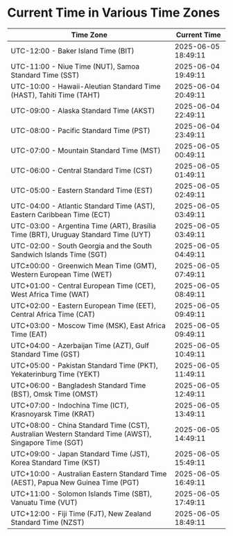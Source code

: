 # Current Time in Various Time Zones

| Time Zone | Current Time |
|-----------|--------------|
| UTC-12:00 - Baker Island Time (BIT) | 2025-06-05 18:49:11 |
| UTC-11:00 - Niue Time (NUT), Samoa Standard Time (SST) | 2025-06-04 19:49:11 |
| UTC-10:00 - Hawaii-Aleutian Standard Time (HAST), Tahiti Time (TAHT) | 2025-06-04 20:49:11 |
| UTC-09:00 - Alaska Standard Time (AKST) | 2025-06-04 22:49:11 |
| UTC-08:00 - Pacific Standard Time (PST) | 2025-06-04 23:49:11 |
| UTC-07:00 - Mountain Standard Time (MST) | 2025-06-05 00:49:11 |
| UTC-06:00 - Central Standard Time (CST) | 2025-06-05 01:49:11 |
| UTC-05:00 - Eastern Standard Time (EST) | 2025-06-05 02:49:11 |
| UTC-04:00 - Atlantic Standard Time (AST), Eastern Caribbean Time (ECT) | 2025-06-05 03:49:11 |
| UTC-03:00 - Argentina Time (ART), Brasília Time (BRT), Uruguay Standard Time (UYT) | 2025-06-05 03:49:11 |
| UTC-02:00 - South Georgia and the South Sandwich Islands Time (SGT) | 2025-06-05 04:49:11 |
| UTC±00:00 - Greenwich Mean Time (GMT), Western European Time (WET) | 2025-06-05 07:49:11 |
| UTC+01:00 - Central European Time (CET), West Africa Time (WAT) | 2025-06-05 08:49:11 |
| UTC+02:00 - Eastern European Time (EET), Central Africa Time (CAT) | 2025-06-05 09:49:11 |
| UTC+03:00 - Moscow Time (MSK), East Africa Time (EAT) | 2025-06-05 09:49:11 |
| UTC+04:00 - Azerbaijan Time (AZT), Gulf Standard Time (GST) | 2025-06-05 10:49:11 |
| UTC+05:00 - Pakistan Standard Time (PKT), Yekaterinburg Time (YEKT) | 2025-06-05 11:49:11 |
| UTC+06:00 - Bangladesh Standard Time (BST), Omsk Time (OMST) | 2025-06-05 12:49:11 |
| UTC+07:00 - Indochina Time (ICT), Krasnoyarsk Time (KRAT) | 2025-06-05 13:49:11 |
| UTC+08:00 - China Standard Time (CST), Australian Western Standard Time (AWST), Singapore Time (SGT) | 2025-06-05 14:49:11 |
| UTC+09:00 - Japan Standard Time (JST), Korea Standard Time (KST) | 2025-06-05 15:49:11 |
| UTC+10:00 - Australian Eastern Standard Time (AEST), Papua New Guinea Time (PGT) | 2025-06-05 16:49:11 |
| UTC+11:00 - Solomon Islands Time (SBT), Vanuatu Time (VUT) | 2025-06-05 17:49:11 |
| UTC+12:00 - Fiji Time (FJT), New Zealand Standard Time (NZST) | 2025-06-05 18:49:11 |

